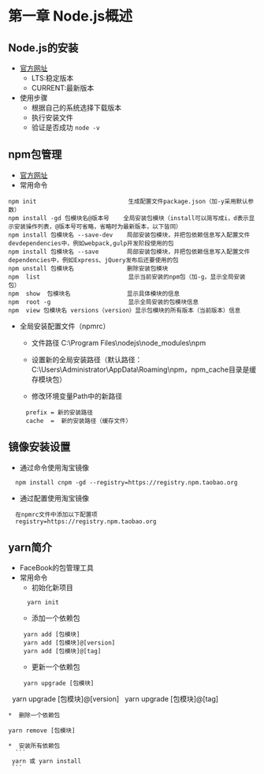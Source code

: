 # 第一章 Node.js概述
## Node.js的安装
* [官方网址](https://nodejs.org/en/)
  * LTS:稳定版本
  * CURRENT:最新版本
* 使用步骤
  * 根据自己的系统选择下载版本
  * 执行安装文件
  * 验证是否成功 ```node -v```
## npm包管理
* [官方网址](https://nodejs.org/en/)
* 常用命令

```
npm init                          生成配置文件package.json（加-y采用默认参数）
npm install -gd 包模块名@版本号    全局安装包模块（install可以简写成i，d表示显示安装操作列表，@版本号可省略，省略时为最新版本，以下皆同） 
npm install 包模块名 --save-dev    局部安装包模块，并把包依赖信息写入配置文件devdependencies中，例如webpack,gulp开发阶段使用的包  
npm install 包模块名 --save        局部安装包模块，并把包依赖信息写入配置文件dependencies中，例如Express、jQuery发布后还要使用的包  
npm unstall 包模块名               删除安装包模块  
npm  list                         显示当前安装的npm包（加-g，显示全局安装包）  
npm  show  包模块名                显示具体模块的信息  
npm  root -g                      显示全局安装的包模块信息
npm  view 包模块名 versions（version）显示包模块的所有版本（当前版本）信息
```
* 全局安装配置文件（npmrc）
  * 文件路径 C:\Program Files\nodejs\node_modules\npm 
     
  * 设置新的全局安装路径（默认路径：C:\Users\Administrator\AppData\Roaming\npm，npm_cache目录是缓存模块包）  
  * 修改环境变量Path中的新路径
```
     prefix = 新的安装路径
     cache  =  新的安装路径（缓存文件）
```
## 镜像安装设置
* 通过命令使用淘宝镜像
```
  npm install cnpm -gd --registry=https://registry.npm.taobao.org
```
* 通过配置使用淘宝镜像
```
  在npmrc文件中添加以下配置项
  registry=https://registry.npm.taobao.org
```
## yarn简介
* FaceBook的包管理工具
* 常用命令
  *  初始化新项目
  ```
    yarn init
  ```
  *  添加一个依赖包
    ```
     yarn add [包模块]
     yarn add [包模块]@[version]
     yarn add [包模块]@[tag]
  ```
  *  更新一个依赖包
    ```
     yarn upgrade [包模块]
     yarn upgrade [包模块]@[version]
     yarn upgrade [包模块]@[tag]
  ```
  *  删除一个依赖包
  ```
    yarn remove [包模块]
  ```
  *  安装所有依赖包
    ```
   yarn 或 yarn install
  ```

   
   
